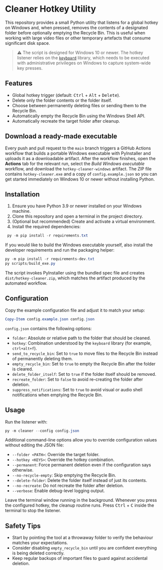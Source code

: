 # Cleaner Hotkey Utility

This repository provides a small Python utility that listens for a global hotkey on
Windows and, when pressed, removes the contents of a designated folder before
optionally emptying the Recycle Bin. This is useful when working with large
video files or other temporary artefacts that consume significant disk space.

> ⚠️ The script is designed for Windows 10 or newer. The hotkey listener relies
> on the [`keyboard`](https://pypi.org/project/keyboard/) library, which needs to
> be executed with administrative privileges on Windows to capture system-wide
> key presses.

## Features

- Global hotkey trigger (default: <kbd>Ctrl</kbd> + <kbd>Alt</kbd> + <kbd>Delete</kbd>).
- Delete only the folder contents or the folder itself.
- Choose between permanently deleting files or sending them to the Recycle Bin.
- Automatically empty the Recycle Bin using the Windows Shell API.
- Automatically recreate the target folder after cleanup.

## Download a ready-made executable

Every push and pull request to the `main` branch triggers a GitHub Actions
workflow that builds a portable Windows executable with PyInstaller and uploads
it as a downloadable artifact. After the workflow finishes, open the **Actions**
tab for the relevant run, select the *Build Windows executable* workflow, and
download the `hotkey-cleaner-windows` artifact. The ZIP file contains
`hotkey-cleaner.exe` and a copy of `config.example.json` so you can get started
immediately on Windows 10 or newer without installing Python.

## Installation

1. Ensure you have Python 3.9 or newer installed on your Windows machine.
2. Clone this repository and open a terminal in the project directory.
3. (Optional but recommended) Create and activate a virtual environment.
4. Install the required dependencies:

 ```powershell
  py -m pip install -r requirements.txt
  ```

If you would like to build the Windows executable yourself, also install the
developer requirements and run the packaging helper:

```powershell
py -m pip install -r requirements-dev.txt
py scripts/build_exe.py
```

The script invokes PyInstaller using the bundled spec file and creates
`dist/hotkey-cleaner.zip`, which matches the artifact produced by the automated
workflow.

## Configuration

Copy the example configuration file and adjust it to match your setup:

```powershell
Copy-Item config.example.json config.json
```

`config.json` contains the following options:

- `folder`: Absolute or relative path to the folder that should be cleaned.
- `hotkey`: Combination understood by the `keyboard` library (for example,
  `ctrl+alt+f`).
- `send_to_recycle_bin`: Set to `true` to move files to the Recycle Bin instead
  of permanently deleting them.
- `empty_recycle_bin`: Set to `true` to empty the Recycle Bin after the folder is
  cleared.
- `delete_folder_itself`: Set to `true` if the folder itself should be removed.
- `recreate_folder`: Set to `false` to avoid re-creating the folder after
  deletion.
- `suppress_notifications`: Set to `true` to avoid visual or audio shell
  notifications when emptying the Recycle Bin.

## Usage

Run the listener with:

```powershell
py -m cleaner --config config.json
```

Additional command-line options allow you to override configuration values
without editing the JSON file:

- `--folder <PATH>`: Override the target folder.
- `--hotkey <KEYS>`: Override the hotkey combination.
- `--permanent`: Force permanent deletion even if the configuration says
  otherwise.
- `--no-recycle-empty`: Skip emptying the Recycle Bin.
- `--delete-folder`: Delete the folder itself instead of just its contents.
- `--no-recreate`: Do not recreate the folder after deletion.
- `--verbose`: Enable debug-level logging output.

Leave the terminal window running in the background. Whenever you press the
configured hotkey, the cleanup routine runs. Press <kbd>Ctrl</kbd> + <kbd>C</kbd>
inside the terminal to stop the listener.

## Safety Tips

- Start by pointing the tool at a throwaway folder to verify the behaviour
  matches your expectations.
- Consider disabling `empty_recycle_bin` until you are confident everything is
  being deleted correctly.
- Keep regular backups of important files to guard against accidental deletion.
